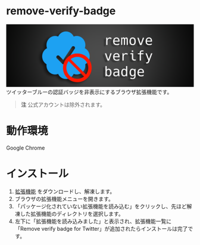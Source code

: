 # remove-verify-badge
![BANNER](images/Banner.png)
ツイッターブルーの認証バッジを非表示にするブラウザ拡張機能です。  
> **注** 公式アカウントは除外されます。
# 動作環境
Google Chrome
# インストール
1. [拡張機能](https://github.com/zozonteq/remove-verify-badge/archive/refs/heads/main.zip) をダウンロードし、解凍します。  
2. ブラウザの拡張機能メニューを開きます。
3. 「パッケージ化されていない拡張機能を読み込む」をクリックし、先ほど解凍した拡張機能のディレクトリを選択します。
4. 左下に「拡張機能を読み込みました」と表示され、拡張機能一覧に「Remove verify badge for Twitter」が追加されたらインストールは完了です。